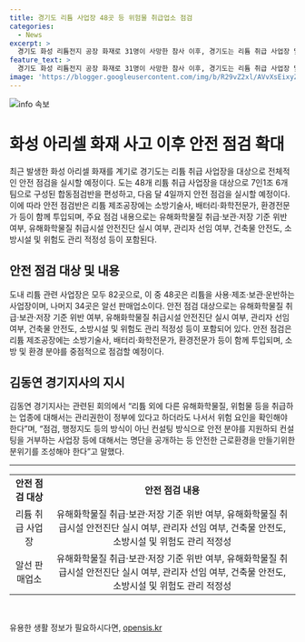 ```yaml
---
title: 경기도 리튬 사업장 48곳 등 위험물 취급업소 점검
categories:
  - News
excerpt: >
  경기도 화성 리튬전지 공장 화재로 31명이 사망한 참사 이후, 경기도는 리튬 취급 사업장 및 유해화학물질 취급 업종의 안전 점검을 강화한다. 기후환경에너지국과 소방재난본부는 48개 리튬 취급 사업장을 대상으로 안전점검에 착수하며, 환경 및 소방 분야에서 전수 점검이 이뤄질 예정이다. 지사는 안전한 근로환경 조성을 위해 컨설팅 방식으로 지원하고 거부하는 사업장은 공개할 것이라고 강조했다. 또한 유가족에 대한 재정적 지원 방안을 모색할 것을 당부했다.
feature_text: >
  경기도 화성 리튬전지 공장 화재로 31명이 사망한 참사 이후, 경기도는 리튬 취급 사업장 및 유해화학물질 취급 업종의 안전 점검을 강화한다. 기후환경에너지국과 소방재난본부는 48개 리튬 취급 사업장을 대상으로 안전점검에 착수하며, 환경 및 소방 분야에서 전수 점검이 이뤄질 예정이다. 지사는 안전한 근로환경 조성을 위해 컨설팅 방식으로 지원하고 거부하는 사업장은 공개할 것이라고 강조했다. 또한 유가족에 대한 재정적 지원 방안을 모색할 것을 당부했다.
image: 'https://blogger.googleusercontent.com/img/b/R29vZ2xl/AVvXsEixyZcFfHzMRdzZMjFBmAUKJYCLCGyLL1o632UiGVXcaFdKo_bkvkuCioo0uUKlGfBVcT3P84aROyZIXSBEx3Aw5nCQ3pTgDom1WDC4m8eifvWiAmWEEVb4x6G_l8C0QH225ldMjyaFvpxGEBGNO37VmDTDMHGhJPq73UglMfDca1-0aw/s1600/blogspot.png'
---
```


<p><img src="https://blogger.googleusercontent.com/img/b/R29vZ2xl/AVvXsEixyZcFfHzMRdzZMjFBmAUKJYCLCGyLL1o632UiGVXcaFdKo_bkvkuCioo0uUKlGfBVcT3P84aROyZIXSBEx3Aw5nCQ3pTgDom1WDC4m8eifvWiAmWEEVb4x6G_l8C0QH225ldMjyaFvpxGEBGNO37VmDTDMHGhJPq73UglMfDca1-0aw/s1600/blogspot.png" alt="info 속보" /></p>

<h1>화성 아리셀 화재 사고 이후 안전 점검 확대</h1>

<p data-ke-size="size16">최근 발생한 화성 아리셀 화재를 계기로 경기도는 리튬 취급 사업장을 대상으로 전체적인 안전 점검을 실시할 예정이다. 도는 48개 리튬 취급 사업장을 대상으로 7인1조 6개 팀으로 구성된 합동점검반을 편성하고, 다음 달 4일까지 안전 점검을 실시할 예정이다. 이에 따라 안전 점검반은 리튬 제조공장에는 소방기술사, 배터리·화학전문가, 환경전문가 등이 함께 투입되며, 주요 점검 내용으로는 유해화학물질 취급·보관·저장 기준 위반 여부, 유해화학물질 취급시설 안전진단 실시 여부, 관리자 선임 여부, 건축물 안전도, 소방시설 및 위험도 관리 적정성 등이 포함된다.</p>

<h2 data-ke-size="size26">안전 점검 대상 및 내용</h2>

<p data-ke-size="size16">도내 리튬 관련 사업장은 모두 82곳으로, 이 중 48곳은 리튬을 사용·제조·보관·운반하는 사업장이며, 나머지 34곳은 알선 판매업소이다. 안전 점검 대상으로는 유해화학물질 취급·보관·저장 기준 위반 여부, 유해화학물질 취급시설 안전진단 실시 여부, 관리자 선임 여부, 건축물 안전도, 소방시설 및 위험도 관리 적정성 등이 포함되어 있다. 안전 점검은 리튬 제조공장에는 소방기술사, 배터리·화학전문가, 환경전문가 등이 함께 투입되며, 소방 및 환경 분야를 중점적으로 점검할 예정이다.</p>

<h2 data-ke-size="size26">김동연 경기지사의 지시</h2>

<p data-ke-size="size16">김동연 경기지사는 관련된 회의에서 “리튬 외에 다른 유해화학물질, 위험물 등을 취급하는 업종에 대해서는 관리권한이 정부에 있다고 하더라도 나서서 위험 요인을 확인해야 한다”며, “점검, 행정지도 등의 방식이 아닌 컨설팅 방식으로 안전 분야를 지원하되 컨설팅을 거부하는 사업장 등에 대해서는 명단을 공개하는 등 안전한 근로환경을 만들기위한 분위기를 조성해야 한다”고 말했다.</p>

<hr>

<table>
<tbody>
<tr>
<td style="text-align: center; height: 17px;"><b>안전 점검 대상</b></td>
<td style="text-align: center; height: 17px;"><b>안전 점검 내용</b></td>
</tr>
<tr>
<td style="text-align: center; height: 17px;">리튬 취급 사업장</td>
<td style="text-align: center; height: 17px;">유해화학물질 취급·보관·저장 기준 위반 여부, 유해화학물질 취급시설 안전진단 실시 여부, 관리자 선임 여부, 건축물 안전도, 소방시설 및 위험도 관리 적정성</td>
</tr>
<tr>
<td style="text-align: center; height: 17px;">알선 판매업소</td>
<td style="text-align: center; height: 17px;">유해화학물질 취급·보관·저장 기준 위반 여부, 유해화학물질 취급시설 안전진단 실시 여부, 관리자 선임 여부, 건축물 안전도, 소방시설 및 위험도 관리 적정성</td>
</tr>
</tbody>
</table>

<p data-ke-size="size16">&nbsp;</p>
유용한 생활 정보가 필요하시다면, <a href="https://opensis.kr" rel="dofollow">opensis.kr</a>


